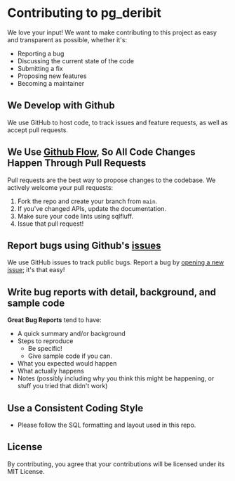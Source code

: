 # Contributing to pg_deribit

We love your input! We want to make contributing to this project as easy and transparent as possible, whether it's:

- Reporting a bug
- Discussing the current state of the code
- Submitting a fix
- Proposing new features
- Becoming a maintainer

## We Develop with Github

We use GitHub to host code, to track issues and feature requests, as well as accept pull requests.

## We Use [Github Flow](https://guides.github.com/introduction/flow/index.html), So All Code Changes Happen Through Pull Requests

Pull requests are the best way to propose changes to the codebase. We actively welcome your pull requests:

1. Fork the repo and create your branch from `main`.
1. If you've changed APIs, update the documentation.
1. Make sure your code lints using sqlfluff.
1. Issue that pull request!

## Report bugs using Github's [issues](https://github.com/yourusername/yourprojectname/issues)

We use GitHub issues to track public bugs. Report a bug by [opening a new issue](https://github.com/rosssaunders/pg_deribit/issues/new); it's that easy!

## Write bug reports with detail, background, and sample code

**Great Bug Reports** tend to have:

- A quick summary and/or background
- Steps to reproduce
  - Be specific!
  - Give sample code if you can.
- What you expected would happen
- What actually happens
- Notes (possibly including why you think this might be happening, or stuff you tried that didn't work)

## Use a Consistent Coding Style

- Please follow the SQL formatting and layout used in this repo.

## License

By contributing, you agree that your contributions will be licensed under its MIT License.
